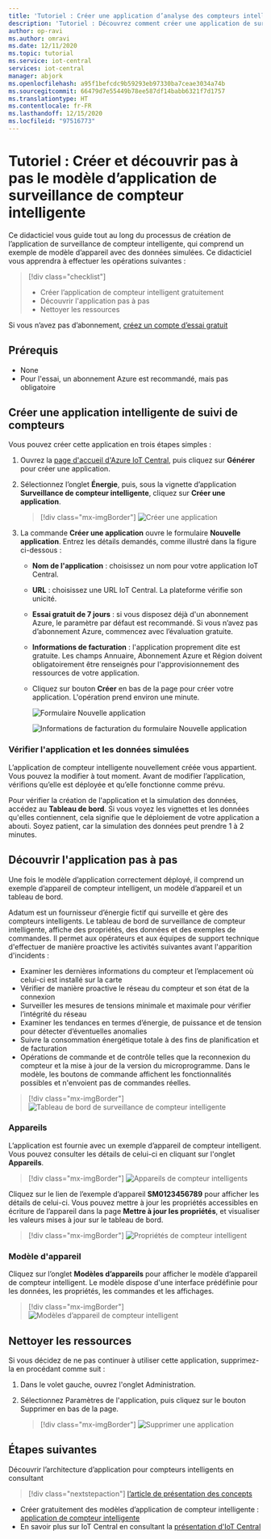 ```yaml
---
title: 'Tutoriel : Créer une application d’analyse des compteurs intelligents avec IoT Central'
description: 'Tutoriel : Découvrez comment créer une application de surveillance de compteur intelligente à l’aide de modèles d’application Azure IoT Central.'
author: op-ravi
ms.author: omravi
ms.date: 12/11/2020
ms.topic: tutorial
ms.service: iot-central
services: iot-central
manager: abjork
ms.openlocfilehash: a95f1befcdc9b59293eb97330ba7ceae3034a74b
ms.sourcegitcommit: 66479d7e55449b78ee587df14babb6321f7d1757
ms.translationtype: HT
ms.contentlocale: fr-FR
ms.lasthandoff: 12/15/2020
ms.locfileid: "97516773"
---
```

# <a name="tutorial-create-and-walk-through-the-smart-meter-monitoring-app-template"></a>Tutoriel : Créer et découvrir pas à pas le modèle d’application de surveillance de compteur intelligente 

Ce didacticiel vous guide tout au long du processus de création de l’application de surveillance de compteur intelligente, qui comprend un exemple de modèle d’appareil avec des données simulées. Ce didacticiel vous apprendra à effectuer les opérations suivantes :

> [!div class="checklist"]
> * Créer l’application de compteur intelligent gratuitement
> * Découvrir l'application pas à pas
> * Nettoyer les ressources


Si vous n’avez pas d’abonnement, [créez un compte d’essai gratuit](https://azure.microsoft.com/free)

## <a name="prerequisites"></a>Prérequis
- None
- Pour l'essai, un abonnement Azure est recommandé, mais pas obligatoire

## <a name="create-a-smart-meter-monitoring-app"></a>Créer une application intelligente de suivi de compteurs 

Vous pouvez créer cette application en trois étapes simples :

1. Ouvrez la [page d'accueil d'Azure IoT Central](https://apps.azureiotcentral.com), puis cliquez sur **Générer** pour créer une application. 
1. Sélectionnez l’onglet **Énergie**, puis, sous la vignette d’application **Surveillance de compteur intelligente**, cliquez sur **Créer une application**.

    > [!div class="mx-imgBorder"]
    > ![Créer une application](media/tutorial-iot-central-smart-meter/smart-meter-build.png)
    

1. La commande **Créer une application** ouvre le formulaire **Nouvelle application**. Entrez les détails demandés, comme illustré dans la figure ci-dessous :
    * **Nom de l'application** : choisissez un nom pour votre application IoT Central. 
    * **URL** : choisissez une URL IoT Central. La plateforme vérifie son unicité.
    * **Essai gratuit de 7 jours** : si vous disposez déjà d'un abonnement Azure, le paramètre par défaut est recommandé. Si vous n’avez pas d’abonnement Azure, commencez avec l’évaluation gratuite.
    * **Informations de facturation** : l'application proprement dite est gratuite. Les champs Annuaire, Abonnement Azure et Région doivent obligatoirement être renseignés pour l'approvisionnement des ressources de votre application.
    * Cliquez sur bouton **Créer** en bas de la page pour créer votre application. L'opération prend environ une minute.

        ![Formulaire Nouvelle application](media/tutorial-iot-central-smart-meter/smart-meter-create-new-app.png)

        ![Informations de facturation du formulaire Nouvelle application](media/tutorial-iot-central-smart-meter/smart-meter-create-new-app-billinginfo.png)

### <a name="verify-the-application-and-simulated-data"></a>Vérifier l'application et les données simulées

L’application de compteur intelligente nouvellement créée vous appartient. Vous pouvez la modifier à tout moment. Avant de modifier l’application, vérifions qu’elle est déployée et qu’elle fonctionne comme prévu.

Pour vérifier la création de l'application et la simulation des données, accédez au **Tableau de bord**. Si vous voyez les vignettes et les données qu'elles contiennent, cela signifie que le déploiement de votre application a abouti. Soyez patient, car la simulation des données peut prendre 1 à 2 minutes. 

## <a name="application-walk-through"></a>Découvrir l'application pas à pas
Une fois le modèle d’application correctement déployé, il comprend un exemple d’appareil de compteur intelligent, un modèle d’appareil et un tableau de bord. 

Adatum est un fournisseur d’énergie fictif qui surveille et gère des compteurs intelligents. Le tableau de bord de surveillance de compteur intelligente, affiche des propriétés, des données et des exemples de commandes. Il permet aux opérateurs et aux équipes de support technique d'effectuer de manière proactive les activités suivantes avant l'apparition d'incidents : 
* Examiner les dernières informations du compteur et l’emplacement où celui-ci est installé sur la carte
* Vérifier de manière proactive le réseau du compteur et son état de la connexion 
* Surveiller les mesures de tensions minimale et maximale pour vérifier l’intégrité du réseau 
* Examiner les tendances en termes d’énergie, de puissance et de tension pour détecter d’éventuelles anomalies 
* Suivre la consommation énergétique totale à des fins de planification et de facturation
* Opérations de commande et de contrôle telles que la reconnexion du compteur et la mise à jour de la version du microprogramme. Dans le modèle, les boutons de commande affichent les fonctionnalités possibles et n'envoient pas de commandes réelles. 

> [!div class="mx-imgBorder"]
> ![Tableau de bord de surveillance de compteur intelligente](media/tutorial-iot-central-smart-meter/smart-meter-dashboard.png)

### <a name="devices"></a>Appareils
L’application est fournie avec un exemple d’appareil de compteur intelligent. Vous pouvez consulter les détails de celui-ci en cliquant sur l'onglet **Appareils**.

> [!div class="mx-imgBorder"]
> ![Appareils de compteur intelligents](media/tutorial-iot-central-smart-meter/smart-meter-devices.png)

Cliquez sur le lien de l’exemple d’appareil **SM0123456789** pour afficher les détails de celui-ci. Vous pouvez mettre à jour les propriétés accessibles en écriture de l’appareil dans la page **Mettre à jour les propriétés**, et visualiser les valeurs mises à jour sur le tableau de bord.

> [!div class="mx-imgBorder"]
> ![Propriétés de compteur intelligent](media/tutorial-iot-central-smart-meter/smart-meter-device-properties.png)

### <a name="device-template"></a>Modèle d'appareil
Cliquez sur l’onglet **Modèles d’appareils** pour afficher le modèle d’appareil de compteur intelligent. Le modèle dispose d'une interface prédéfinie pour les données, les propriétés, les commandes et les affichages.

> [!div class="mx-imgBorder"]
> ![Modèles d’appareil de compteur intelligent](media/tutorial-iot-central-smart-meter/smart-meter-device-template.png)


## <a name="clean-up-resources"></a>Nettoyer les ressources
Si vous décidez de ne pas continuer à utiliser cette application, supprimez-la en procédant comme suit :

1. Dans le volet gauche, ouvrez l'onglet Administration.
1. Sélectionnez Paramètres de l'application, puis cliquez sur le bouton Supprimer en bas de la page. 

    > [!div class="mx-imgBorder"]
    > ![Supprimer une application](media/tutorial-iot-central-smart-meter/smart-meter-delete-app.png)

## <a name="next-steps"></a>Étapes suivantes

Découvrir l’architecture d’application pour compteurs intelligents en consultant 
> [!div class="nextstepaction"]
> [l’article de présentation des concepts](./concept-iot-central-smart-meter-app.md)
* Créer gratuitement des modèles d’application de compteur intelligente : [application de compteur intelligente](https://apps.azureiotcentral.com/build/new/smart-meter-monitoring)
* En savoir plus sur IoT Central en consultant la [présentation d'IoT Central](../index.yml)
